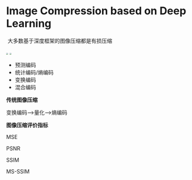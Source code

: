# Image Compression based on Deep Learning

​	大多数基于深度框架的图像压缩都是有损压缩







<img src="https://pic1.zhimg.com/80/v2-a004a6ca24421dd441134324362c57cc_1440w.jpg" style="zoom:33%;" />



<img src="https://pic2.zhimg.com/80/v2-c411bfca55bec3f85591ab9b866598e5_1440w.webp" style="zoom:30%;" />

- 预测编码
- 统计编码/熵编码
- 变换编码
- 混合编码



**传统图像压缩**

变换编码——>量化——>熵编码

**图像压缩评价指标**

MSE

PSNR

SSIM

MS-SSIM

















